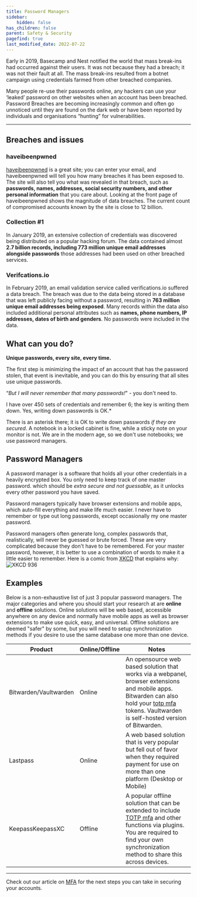 ```yaml
---
title: Password Managers
sidebar:
    hidden: false
has_children: false
parent: Safety & Security
pagefind: true
last_modified_date: 2022-07-22
---
```




Early in 2019, Basecamp and Nest notified the world that mass break-ins had occurred against their users. It was not because they had a breach; it was not their fault at all. The mass break-ins resulted from a botnet campaign using credentials farmed from other breached companies.

Many people re-use their passwords online, any hackers can use your ‘leaked’ password on other websites when an account has been breached. Password Breaches are becoming increasingly common and often go unnoticed until they are found on the dark web or have been reported by individuals and organisations “hunting” for vulnerabilities.



---
## Breaches and issues
### haveibeenpwned
[haveibeenpwned](https://haveibeenpwned.com/) is a great site; you can enter your email, and haveibeenpwned will tell you how many breaches it has been exposed to. The site will also tell you what was revealed in that breach, such as **passwords, names, addresses, social security numbers, and other personal information** that you care about. Looking at the front page of haveibeenpwned shows the magnitude of data breaches. The current count of compromised accounts known by the site is close to 12 billion.

### Collection #1
In January 2019, an extensive collection of credentials was discovered being distributed on a popular hacking forum. The data contained almost **2.7 billion records, including 773 million unique email addresses alongside passwords** those addresses had been used on other breached services.

### Verifcations.io
In February 2019, an email validation service called verifications.io suffered a data breach. The breach was due to the data being stored in a database that was left publicly facing without a password, resulting in **763 million unique email addresses being exposed**. Many records within the data also included additional personal attributes such as **names, phone numbers, IP addresses, dates of birth and genders**. No passwords were included in the data. 

## What can you do?
**Unique passwords, every site, every time.**

The first step is minimizing the impact of an account that has the password stolen, that event is inevitable, and you can do this by ensuring that all sites use unique passwords.

“*But I will never remember that many passwords!*" - you don't need to.

I have over 450 sets of credentials and remember 6; the key is writing them down. Yes, writing down passwords is OK.\*

There is an asterisk there; it is OK to write down passwords *if they are secured*. A notebook in a locked cabinet is fine, while a sticky note on your monitor is not. We are in the modern age, so we don't use notebooks; we use password managers.

## Password Managers
A password manager is a software that holds all your other credentials in a heavily encrypted box. You only need to keep track of one master password. which should be *extra secure and not guessable*, as it unlocks every other password you have saved.

Password managers typically have browser extensions and mobile apps, which auto-fill everything and make life much easier. I never have to remember or type out long passwords, except occasionally my one master password.

Password managers often generate long, complex passwords that, realistically, will never be guessed or brute forced. These are very complicated because they don't have to be remembered. For your master password, however, it is better to use a combination of words to make it a little easier to remember. Here is a comic from [XKCD](https://xkcd.com/) that explains why:
![[XKCD 936](https://xkcd.com/936/)](https://imgs.xkcd.com/comics/password_strength.png)

## Examples
Below is a non-exhaustive list of just 3 popular password managers. The major categories and where you should start your research at are **online** and **offline** solutions. Online solutions will be web based, accessible anywhere on any device and normally have mobile apps as well as browser extensions to make use quick, easy, and universal. Offline solutions are deemed "safer" by some, but you will need to setup synchronization methods if you desire to use the same database one more than one device.

| Product | Online/Offline | Notes |
| --- | --- | --- |
| Bitwarden/Vaultwarden | Online | An opensource web based solution that works via a webpanel, browser extensions and mobile apps. Bitwarden can also hold your [totp mfa](/docs/safety-security/mfa#totp) tokens. Vaultwarden is self-hosted version of Bitwarden.
| Lastpass | Online | A web based solution that is very popular but fell out of favor when they required payment for use on more than one platform (Desktop or Mobile) |
| KeepassKeepassXC | Offline | A popular offline solution that can be extended to include [TOTP mfa](/docs/safety-security/mfa#totp) and other functions via plugins. You are required to find your own synchronization method to share this across devices.

---

Check out our article on [MFA](/docs/safety-security/mfa) for the next steps you can take in securing your accounts.
